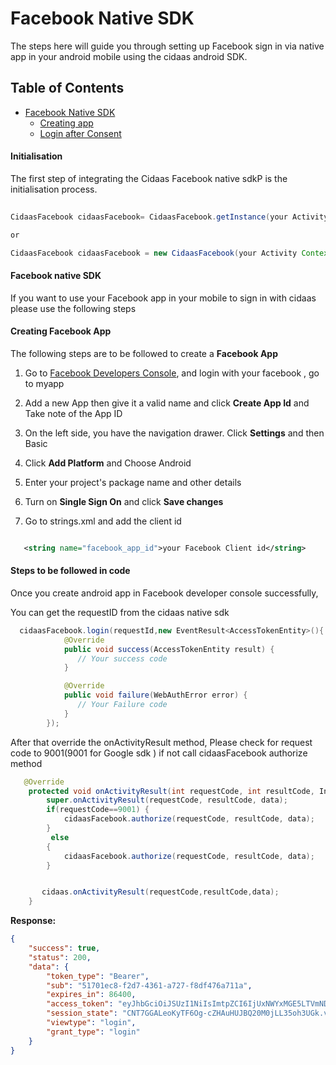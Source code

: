 # Facebook Native SDK

The steps here will guide you through setting up Facebook sign in via native app in your android mobile using the cidaas android SDK.

## Table of Contents

<!--ts-->
* [Facebook Native SDK](#facebook-native-sdk)
     <!--ts-->
    * [Creating app](#creating-facebook-app)
    * [Login after Consent](#steps-to-be-followed-in-code)
    <!--te-->
<!--te-->


#### Initialisation

The first step of integrating the Cidaas Facebook native sdkP is the initialisation process.
```java
 
CidaasFacebook cidaasFacebook= CidaasFacebook.getInstance(your Activity Context);

or

CidaasFacebook cidaasFacebook = new CidaasFacebook(your Activity Context);

```

#### Facebook native SDK

If you want to use your Facebook app in your mobile to sign in with cidaas please use the following steps

#### Creating Facebook App

The following steps are to be followed to create a **Facebook App**

1. Go to [Facebook Developers Console](https://developers.facebook.com/), and login with your facebook , go to myapp

2. Add a new App then give it a valid name and click **Create App Id** and  Take note of the App ID

3. On the left side, you have the navigation drawer. Click **Settings** and then Basic

4. Click **Add Platform** and Choose Android

5. Enter your project's package name and other details

6. Turn on **Single Sign On** and click **Save changes**

7. Go to strings.xml and add the client id
```xml

   <string name="facebook_app_id">your Facebook Client id</string>

```

#### Steps to be followed in code

Once you create android app  in Facebook developer console successfully,

You can get the requestID from the cidaas native sdk

```java
  cidaasFacebook.login(requestId,new EventResult<AccessTokenEntity>(){
            @Override
            public void success(AccessTokenEntity result) {
               // Your success code
            }

            @Override
            public void failure(WebAuthError error) {
               // Your Failure code 
            }
        });
```

After that override the onActivityResult method, Please check for request code to 9001(9001 for Google sdk ) if not call cidaasFacebook authorize method

```java
   @Override
    protected void onActivityResult(int requestCode, int resultCode, Intent data) {
        super.onActivityResult(requestCode, resultCode, data);
        if(requestCode==9001) {
            cidaasFacebook.authorize(requestCode, resultCode, data);
        }
         else
        {
            cidaasFacebook.authorize(requestCode, resultCode, data);
        }


       cidaas.onActivityResult(requestCode,resultCode,data);
    }

```

**Response:**

```json
{
    "success": true,
    "status": 200,
    "data": {
        "token_type": "Bearer",
        "sub": "51701ec8-f2d7-4361-a727-f8df476a711a",
        "expires_in": 86400,
        "access_token": "eyJhbGciOiJSUzI1NiIsImtpZCI6IjUxNWYxMGE5LTVmNDktNGZlYS04MGNlLTZmYTkzMzk2YjI4NyJ9*****",
        "session_state": "CNT7GGALeoKyTF6Og-cZHAuHUJBQ20M0jLL35oh3UGk.vcNxCNq4Y68",
        "viewtype": "login",
        "grant_type": "login"
    }
}
```
